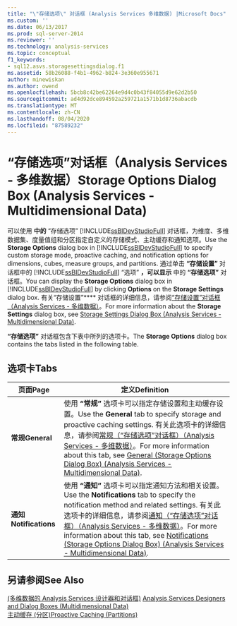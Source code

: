 ```yaml
---
title: "\"存储选项\" 对话框 (Analysis Services 多维数据) |Microsoft Docs"
ms.custom: ''
ms.date: 06/13/2017
ms.prod: sql-server-2014
ms.reviewer: ''
ms.technology: analysis-services
ms.topic: conceptual
f1_keywords:
- sql12.asvs.storagesettingsdialog.f1
ms.assetid: 58b26088-f4b1-4962-b824-3e360e955671
author: minewiskan
ms.author: owend
ms.openlocfilehash: 5bcb8c42be62264e9d4c0b43f84055d9e62d2b50
ms.sourcegitcommit: ad4d92dce894592a259721a1571b1d8736abacdb
ms.translationtype: MT
ms.contentlocale: zh-CN
ms.lasthandoff: 08/04/2020
ms.locfileid: "87589232"
---
```

# <a name="storage-options-dialog-box-analysis-services---multidimensional-data"></a><span data-ttu-id="dfe52-102">“存储选项”对话框（Analysis Services - 多维数据）</span><span class="sxs-lookup"><span data-stu-id="dfe52-102">Storage Options Dialog Box (Analysis Services - Multidimensional Data)</span></span>
  <span data-ttu-id="dfe52-103">可以使用 **中的** “存储选项” [!INCLUDE[ssBIDevStudioFull](../includes/ssbidevstudiofull-md.md)] 对话框，为维度、多维数据集、度量值组和分区指定自定义的存储模式、主动缓存和通知选项。</span><span class="sxs-lookup"><span data-stu-id="dfe52-103">Use the **Storage Options** dialog box in [!INCLUDE[ssBIDevStudioFull](../includes/ssbidevstudiofull-md.md)] to specify custom storage mode, proactive caching, and notification options for dimensions, cubes, measure groups, and partitions.</span></span> <span data-ttu-id="dfe52-104">通过单击 **“存储设置”** 对话框中的 [!INCLUDE[ssBIDevStudioFull](../includes/ssbidevstudiofull-md.md)] “选项” **，可以显示** 中的 **“存储选项”** 对话框。</span><span class="sxs-lookup"><span data-stu-id="dfe52-104">You can display the **Storage Options** dialog box in [!INCLUDE[ssBIDevStudioFull](../includes/ssbidevstudiofull-md.md)] by clicking **Options** on the **Storage Settings** dialog box.</span></span> <span data-ttu-id="dfe52-105">有关“存储设置”\*\*\*\* 对话框的详细信息，请参阅[“存储设置”对话框（Analysis Services - 多维数据）](storage-settings-dialog-box-analysis-services-multidimensional-data.md)。</span><span class="sxs-lookup"><span data-stu-id="dfe52-105">For more information about the **Storage Settings** dialog box, see [Storage Settings Dialog Box &#40;Analysis Services - Multidimensional Data&#41;](storage-settings-dialog-box-analysis-services-multidimensional-data.md).</span></span>  
  
 <span data-ttu-id="dfe52-106">**“存储选项”** 对话框包含下表中所列的选项卡。</span><span class="sxs-lookup"><span data-stu-id="dfe52-106">The **Storage Options** dialog box contains the tabs listed in the following table.</span></span>  
  
## <a name="tabs"></a><span data-ttu-id="dfe52-107">选项卡</span><span class="sxs-lookup"><span data-stu-id="dfe52-107">Tabs</span></span>  
  
|<span data-ttu-id="dfe52-108">页面</span><span class="sxs-lookup"><span data-stu-id="dfe52-108">Page</span></span>|<span data-ttu-id="dfe52-109">定义</span><span class="sxs-lookup"><span data-stu-id="dfe52-109">Definition</span></span>|  
|----------|----------------|  
|<span data-ttu-id="dfe52-110">**常规**</span><span class="sxs-lookup"><span data-stu-id="dfe52-110">**General**</span></span>|<span data-ttu-id="dfe52-111">使用 **“常规”** 选项卡可以指定存储设置和主动缓存设置。</span><span class="sxs-lookup"><span data-stu-id="dfe52-111">Use the **General** tab to specify storage and proactive caching settings.</span></span> <span data-ttu-id="dfe52-112">有关此选项卡的详细信息，请参阅[常规（“存储选项”对话框）（Analysis Services - 多维数据）](general-storage-options-dialog-box-analysis-services-multidimensional-data.md)。</span><span class="sxs-lookup"><span data-stu-id="dfe52-112">For more information about this tab, see [General &#40;Storage Options Dialog Box&#41; &#40;Analysis Services - Multidimensional Data&#41;](general-storage-options-dialog-box-analysis-services-multidimensional-data.md).</span></span>|  
|<span data-ttu-id="dfe52-113">**通知**</span><span class="sxs-lookup"><span data-stu-id="dfe52-113">**Notifications**</span></span>|<span data-ttu-id="dfe52-114">使用 **“通知”** 选项卡可以指定通知方法和相关设置。</span><span class="sxs-lookup"><span data-stu-id="dfe52-114">Use the **Notifications** tab to specify the notification method and related settings.</span></span> <span data-ttu-id="dfe52-115">有关此选项卡的详细信息，请参阅[通知（“存储选项”对话框）（Analysis Services - 多维数据）](notifications-storage-options-dialog-analysis-services-multidimensional-data.md)。</span><span class="sxs-lookup"><span data-stu-id="dfe52-115">For more information about this tab, see [Notifications &#40;Storage Options Dialog Box&#41; &#40;Analysis Services - Multidimensional Data&#41;](notifications-storage-options-dialog-analysis-services-multidimensional-data.md).</span></span>|  
  
## <a name="see-also"></a><span data-ttu-id="dfe52-116">另请参阅</span><span class="sxs-lookup"><span data-stu-id="dfe52-116">See Also</span></span>  
 <span data-ttu-id="dfe52-117">[&#40;多维数据的 Analysis Services 设计器和对话框&#41;](analysis-services-designers-and-dialog-boxes-multidimensional-data.md) </span><span class="sxs-lookup"><span data-stu-id="dfe52-117">[Analysis Services Designers and Dialog Boxes &#40;Multidimensional Data&#41;](analysis-services-designers-and-dialog-boxes-multidimensional-data.md) </span></span>  
 [<span data-ttu-id="dfe52-118">主动缓存 &#40;分区&#41;</span><span class="sxs-lookup"><span data-stu-id="dfe52-118">Proactive Caching &#40;Partitions&#41;</span></span>](multidimensional-models-olap-logical-cube-objects/partitions-proactive-caching.md)  
  
  
